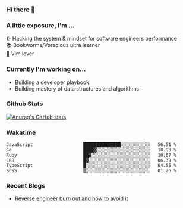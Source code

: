 ### Hi there 👋
### A little exposure, I'm ...

☪ Hacking the system & mindset for software engineers performance <br/>
📚 Bookworms/Voracious ultra learner <br/>
🎠 Vim lover <br/>

<!--
**bitethecode/bitethecode** is a ✨ _special_ ✨ repository because its `README.md` (this file) appears on your GitHub profile.

Here are some ideas to get you started:

- 🔭 I’m currently working on ...
- 🌱 I’m currently learning ...
- 👯 I’m looking to collaborate on ...
- 🤔 I’m looking for help with ...
- 💬 Ask me about ...
- 📫 How to reach me: ...
- 😄 Pronouns: ...
- ⚡ Fun fact: ...
-->

### Currently I'm working on... 
- Building a developer playbook
- Building mastery of data structures and algorithms

### Github Stats
[![Anurag's GitHub stats](https://github-readme-stats.vercel.app/api?username=bitethecode&count_private=true&showing_icons=true)](https://github.com/anuraghazra/github-readme-stats)

### Wakatime
<!--START_SECTION:waka-->

```text
JavaScript                   ██████████████░░░░░░░░░░░   56.51 %
Go                           ████▓░░░░░░░░░░░░░░░░░░░░   18.98 %
Ruby                         ██▓░░░░░░░░░░░░░░░░░░░░░░   10.67 %
ERB                          █▓░░░░░░░░░░░░░░░░░░░░░░░   06.39 %
TypeScript                   █░░░░░░░░░░░░░░░░░░░░░░░░   04.55 %
SCSS                         ▒░░░░░░░░░░░░░░░░░░░░░░░░   01.26 %
```

<!--END_SECTION:waka-->

### Recent Blogs
- [Reverse engineer burn out and how to avoid it](https://bitethecode.org/#/articles/reverse-engineer-burnout-and-how-to-avoid-it)

